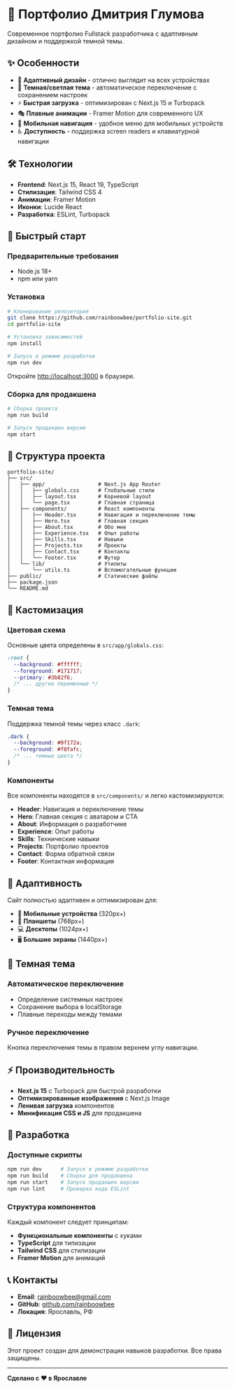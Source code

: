 # 🚀 Портфолио Дмитрия Глумова

Современное портфолио Fullstack разработчика с адаптивным дизайном и поддержкой темной темы.

## ✨ Особенности

- 🎨 **Адаптивный дизайн** - отлично выглядит на всех устройствах
- 🌙 **Темная/светлая тема** - автоматическое переключение с сохранением настроек
- ⚡ **Быстрая загрузка** - оптимизирован с Next.js 15 и Turbopack
- 🎭 **Плавные анимации** - Framer Motion для современного UX
- 📱 **Мобильная навигация** - удобное меню для мобильных устройств
- ♿ **Доступность** - поддержка screen readers и клавиатурной навигации

## 🛠 Технологии

- **Frontend**: Next.js 15, React 19, TypeScript
- **Стилизация**: Tailwind CSS 4
- **Анимации**: Framer Motion
- **Иконки**: Lucide React
- **Разработка**: ESLint, Turbopack

## 🚀 Быстрый старт

### Предварительные требования

- Node.js 18+ 
- npm или yarn

### Установка

```bash
# Клонирование репозитория
git clone https://github.com/rainboowbee/portfolio-site.git
cd portfolio-site

# Установка зависимостей
npm install

# Запуск в режиме разработки
npm run dev
```

Откройте [http://localhost:3000](http://localhost:3000) в браузере.

### Сборка для продакшена

```bash
# Сборка проекта
npm run build

# Запуск продакшен версии
npm start
```

## 📁 Структура проекта

```
portfolio-site/
├── src/
│   ├── app/                 # Next.js App Router
│   │   ├── globals.css      # Глобальные стили
│   │   ├── layout.tsx       # Корневой layout
│   │   └── page.tsx         # Главная страница
│   ├── components/          # React компоненты
│   │   ├── Header.tsx       # Навигация и переключение темы
│   │   ├── Hero.tsx         # Главная секция
│   │   ├── About.tsx        # Обо мне
│   │   ├── Experience.tsx   # Опыт работы
│   │   ├── Skills.tsx       # Навыки
│   │   ├── Projects.tsx     # Проекты
│   │   ├── Contact.tsx      # Контакты
│   │   └── Footer.tsx       # Футер
│   └── lib/                 # Утилиты
│       └── utils.ts         # Вспомогательные функции
├── public/                  # Статические файлы
├── package.json
└── README.md
```

## 🎨 Кастомизация

### Цветовая схема

Основные цвета определены в `src/app/globals.css`:

```css
:root {
  --background: #ffffff;
  --foreground: #171717;
  --primary: #3b82f6;
  /* ... другие переменные */
}
```

### Темная тема

Поддержка темной темы через класс `.dark`:

```css
.dark {
  --background: #0f172a;
  --foreground: #f8fafc;
  /* ... темные цвета */
}
```

### Компоненты

Все компоненты находятся в `src/components/` и легко кастомизируются:

- **Header**: Навигация и переключение темы
- **Hero**: Главная секция с аватаром и CTA
- **About**: Информация о разработчике
- **Experience**: Опыт работы
- **Skills**: Технические навыки
- **Projects**: Портфолио проектов
- **Contact**: Форма обратной связи
- **Footer**: Контактная информация

## 📱 Адаптивность

Сайт полностью адаптивен и оптимизирован для:

- 📱 **Мобильные устройства** (320px+)
- 📱 **Планшеты** (768px+)
- 💻 **Десктопы** (1024px+)
- 🖥 **Большие экраны** (1440px+)

## 🌙 Темная тема

### Автоматическое переключение

- Определение системных настроек
- Сохранение выбора в localStorage
- Плавные переходы между темами

### Ручное переключение

Кнопка переключения темы в правом верхнем углу навигации.

## ⚡ Производительность

- **Next.js 15** с Turbopack для быстрой разработки
- **Оптимизированные изображения** с Next.js Image
- **Ленивая загрузка** компонентов
- **Минификация CSS и JS** для продакшена

## 🔧 Разработка

### Доступные скрипты

```bash
npm run dev      # Запуск в режиме разработки
npm run build    # Сборка для продакшена
npm run start    # Запуск продакшен версии
npm run lint     # Проверка кода ESLint
```

### Структура компонентов

Каждый компонент следует принципам:

- **Функциональные компоненты** с хуками
- **TypeScript** для типизации
- **Tailwind CSS** для стилизации
- **Framer Motion** для анимаций

## 📞 Контакты

- **Email**: rainboowbee@gmail.com
- **GitHub**: [github.com/rainboowbee](https://github.com/rainboowbee)
- **Локация**: Ярославль, РФ

## 📄 Лицензия

Этот проект создан для демонстрации навыков разработки. Все права защищены.

---

**Сделано с ❤️ в Ярославле**
